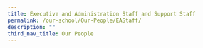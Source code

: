 ```yaml
---
title: Executive and Administration Staff and Support Staff
permalink: /our-school/Our-People/EAStaff/
description: ""
third_nav_title: Our People
---
```

